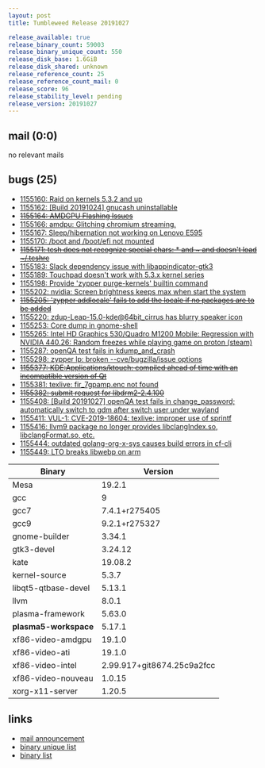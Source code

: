 ```yaml
---
layout: post
title: Tumbleweed Release 20191027

release_available: true
release_binary_count: 59003
release_binary_unique_count: 550
release_disk_base: 1.6GiB
release_disk_shared: unknown
release_reference_count: 25
release_reference_count_mail: 0
release_score: 96
release_stability_level: pending
release_version: 20191027
---
```


## mail (0:0)

no relevant mails

## bugs (25)

<!--more-->

- [1155160: Raid on kernels 5.3.2 and up](https://bugzilla.opensuse.org/show_bug.cgi?id=1155160)
- [1155162: \[Build 20191024\] gnucash uninstallable](https://bugzilla.opensuse.org/show_bug.cgi?id=1155162)
- ~~[1155164: AMDGPU Flashing Issues](https://bugzilla.opensuse.org/show_bug.cgi?id=1155164)~~
- [1155166: amdpu: Glitching chromium streaming.](https://bugzilla.opensuse.org/show_bug.cgi?id=1155166)
- [1155167: Sleep/hibernation not working on Lenovo E595](https://bugzilla.opensuse.org/show_bug.cgi?id=1155167)
- [1155170: /boot and /boot/efi not mounted](https://bugzilla.opensuse.org/show_bug.cgi?id=1155170)
- ~~[1155171: tcsh does not recognize special chars:  *  and ~  and doesn't load  ~/.tcshrc](https://bugzilla.opensuse.org/show_bug.cgi?id=1155171)~~
- [1155183: Slack dependency issue with libappindicator-gtk3](https://bugzilla.opensuse.org/show_bug.cgi?id=1155183)
- [1155189: Touchpad doesn't work with 5.3.x kernel series](https://bugzilla.opensuse.org/show_bug.cgi?id=1155189)
- [1155198: Provide 'zypper purge-kernels' builtin command](https://bugzilla.opensuse.org/show_bug.cgi?id=1155198)
- [1155202: nvidia: Screen brightness keeps max when start the system](https://bugzilla.opensuse.org/show_bug.cgi?id=1155202)
- ~~[1155205: 'zypper addlocale' fails to add the locale if no packages are to be added](https://bugzilla.opensuse.org/show_bug.cgi?id=1155205)~~
- [1155220: zdup-Leap-15.0-kde@64bit_cirrus has blurry speaker icon](https://bugzilla.opensuse.org/show_bug.cgi?id=1155220)
- [1155253: Core dump in gnome-shell](https://bugzilla.opensuse.org/show_bug.cgi?id=1155253)
- [1155265: Intel HD Graphics 530/Quadro M1200 Mobile: Regression with NVIDIA 440.26: Random freezes while playing game on proton (steam)](https://bugzilla.opensuse.org/show_bug.cgi?id=1155265)
- [1155287: openQA test fails in kdump_and_crash](https://bugzilla.opensuse.org/show_bug.cgi?id=1155287)
- [1155298: zypper lp: broken --cve/bugzilla/issue options](https://bugzilla.opensuse.org/show_bug.cgi?id=1155298)
- ~~[1155377: KDE:Applications/ktouch: compiled ahead of time with an incompatible version of Qt](https://bugzilla.opensuse.org/show_bug.cgi?id=1155377)~~
- [1155381: texlive: fir_7gpamp.enc not found](https://bugzilla.opensuse.org/show_bug.cgi?id=1155381)
- ~~[1155382: submit request for libdrm2-2.4.100](https://bugzilla.opensuse.org/show_bug.cgi?id=1155382)~~
- [1155408: \[Build 20191027\] openQA test fails in change_password; automatically switch to gdm after switch user under wayland](https://bugzilla.opensuse.org/show_bug.cgi?id=1155408)
- [1155411: VUL-1: CVE-2019-18604: texlive: improper use of sprintf](https://bugzilla.opensuse.org/show_bug.cgi?id=1155411)
- [1155416: llvm9 package no longer provides libclangIndex.so, libclangFormat.so, etc.](https://bugzilla.opensuse.org/show_bug.cgi?id=1155416)
- [1155444: outdated golang-org-x-sys causes build errors in cf-cli](https://bugzilla.opensuse.org/show_bug.cgi?id=1155444)
- [1155449: LTO breaks libwebp on arm](https://bugzilla.opensuse.org/show_bug.cgi?id=1155449)

Binary | Version
--- | ---
Mesa | 19.2.1
gcc | 9
gcc7 | 7.4.1+r275405
gcc9 | 9.2.1+r275327
gnome-builder | 3.34.1
gtk3-devel | 3.24.12
kate | 19.08.2
kernel-source | 5.3.7
libqt5-qtbase-devel | 5.13.1
llvm | 8.0.1
plasma-framework | 5.63.0
**plasma5-workspace** | 5.17.1
xf86-video-amdgpu | 19.1.0
xf86-video-ati | 19.1.0
xf86-video-intel | 2.99.917+git8674.25c9a2fcc
xf86-video-nouveau | 1.0.15
xorg-x11-server | 1.20.5

## links

- [mail announcement](https://lists.opensuse.org/opensuse-factory/2019-10/msg00375.html)
- [binary unique list](http://download.opensuse.org/history/20191027/rpm.unique.list)
- [binary list](http://download.opensuse.org/history/20191027/rpm.list)
